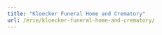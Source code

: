 ```yaml
---
title: "Kloecker Funeral Home and Crematory"
url: /erie/kloecker-funeral-home-and-crematory/
---
```

